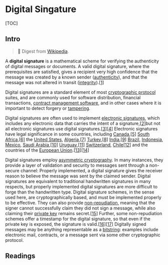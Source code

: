 # Digital Singature

[TOC]

## Intro

> :link: Digest from [Wikipedia](https://en.wikipedia.org/wiki/Digital_signature).

A **digital signature** is a mathematical scheme for verifying the authenticity of digital messages or documents. A valid digital signature, where the prerequisites are satisfied, gives a recipient very high confidence that the message was created by a known sender ([authenticity](https://en.wikipedia.org/wiki/Authentication)), and that the message was not altered in transit ([integrity](https://en.wikipedia.org/wiki/Data_integrity)).[[1\]](https://en.wikipedia.org/wiki/Digital_signature#cite_note-Vtkl8-1)

Digital signatures are a standard element of most [cryptographic protocol](https://en.wikipedia.org/wiki/Cryptographic_protocol) suites, and are commonly used for software distribution, financial transactions, [contract management software](https://en.wikipedia.org/wiki/Contract_management_software), and in other cases where it is important to detect forgery or [tampering](https://en.wikipedia.org/wiki/Tampering_(crime)).

Digital signatures are often used to implement [electronic signatures](https://en.wikipedia.org/wiki/Electronic_signature), which includes any electronic data that carries the intent of a signature,[[2\]](https://en.wikipedia.org/wiki/Digital_signature#cite_note-cEMCl-2)but not all electronic signatures use digital signatures.[[3\]](https://en.wikipedia.org/wiki/Digital_signature#cite_note-6TaHP-3)[[4\]](https://en.wikipedia.org/wiki/Digital_signature#cite_note-uExGJ-4) Electronic signatures have legal significance in some countries, including [Canada](https://en.wikipedia.org/wiki/Canada),[[5\]](https://en.wikipedia.org/wiki/Digital_signature#cite_note-iwENG-5) [South Africa](https://en.wikipedia.org/wiki/South_Africa),[[6\]](https://en.wikipedia.org/wiki/Digital_signature#cite_note-TZv4Q-6) the [United States](https://en.wikipedia.org/wiki/United_States), [Algeria](https://en.wikipedia.org/wiki/Algeria),[[7\]](https://en.wikipedia.org/wiki/Digital_signature#cite_note-9wrdi-7) [Turkey](https://en.wikipedia.org/wiki/Turkey),[[8\]](https://en.wikipedia.org/wiki/Digital_signature#cite_note-8) [India](https://en.wikipedia.org/wiki/India),[[9\]](https://en.wikipedia.org/wiki/Digital_signature#cite_note-fN2Ic-9) [Brazil](https://en.wikipedia.org/wiki/Brazil), [Indonesia](https://en.wikipedia.org/wiki/Indonesia), [Mexico](https://en.wikipedia.org/wiki/Mexico), [Saudi Arabia](https://en.wikipedia.org/wiki/Saudi_Arabia),[[10\]](https://en.wikipedia.org/wiki/Digital_signature#cite_note-LplND-10) [Uruguay](https://en.wikipedia.org/wiki/Uruguay),[[11\]](https://en.wikipedia.org/wiki/Digital_signature#cite_note-Xf3lW-11) [Switzerland](https://en.wikipedia.org/wiki/Switzerland), [Chile](https://en.wikipedia.org/wiki/Chile)[[12\]](https://en.wikipedia.org/wiki/Digital_signature#cite_note-4h0yN-12) and the countries of the [European Union](https://en.wikipedia.org/wiki/European_Union).[[13\]](https://en.wikipedia.org/wiki/Digital_signature#cite_note-Cryptomathic_MajorStandardsDigSig-13)[[14\]](https://en.wikipedia.org/wiki/Digital_signature#cite_note-CryptomathicDigSigServicesAshiqJA-14)

Digital signatures employ [asymmetric cryptography](https://en.wikipedia.org/wiki/Asymmetric_key_algorithm). In many instances, they provide a layer of validation and security to messages sent through a non-secure channel: Properly implemented, a digital signature gives the receiver reason to believe the message was sent by the claimed sender. Digital signatures are equivalent to traditional handwritten signatures in many respects, but properly implemented digital signatures are more difficult to forge than the handwritten type. Digital signature schemes, in the sense used here, are cryptographically based, and must be implemented properly to be effective. They can also provide [non-repudiation](https://en.wikipedia.org/wiki/Non-repudiation), meaning that the signer cannot successfully claim they did not sign a message, while also claiming their [private key](https://en.wikipedia.org/wiki/Private_key) remains secret.[[15\]](https://en.wikipedia.org/wiki/Digital_signature#cite_note-15) Further, some non-repudiation schemes offer a timestamp for the digital signature, so that even if the private key is exposed, the signature is valid.[[16\]](https://en.wikipedia.org/wiki/Digital_signature#cite_note-G18bg-16)[[17\]](https://en.wikipedia.org/wiki/Digital_signature#cite_note-U844i-17) Digitally signed messages may be anything representable as a [bitstring](https://en.wikipedia.org/wiki/Bitstring): examples include electronic mail, contracts, or a message sent via some other cryptographic protocol.



## Readings

[数字签名是什么？-- 阮一峰的日志]: https://www.ruanyifeng.com/blog/2011/08/what_is_a_digital_signature.html
[数字签名与HTTPS详解]: https://www.cnblogs.com/rinack/p/10743355.html